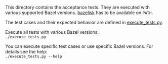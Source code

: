 This directory contains the acceptance tests.
They are executed with various supported Bazel versions.
[bazelisk](https://github.com/bazelbuild/bazelisk) has to be available on `PATH`.

The test cases and their expected behavior are defined in [execute_tests.py](execute_tests.py).

Execute all tests with various Bazel versions: \
`./execute_tests.py`

You can execute specific test cases or use specific Bazel versions. For details see the help: \
`./execute_tests.py --help`
